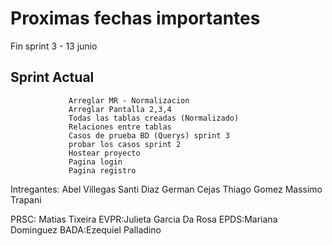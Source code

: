 # Proximas fechas importantes 

Fin sprint 3 - 13 junio 

## Sprint Actual  
                 Arreglar MR - Normalizacion 
                 Arreglar Pantalla 2,3,4
                 Todas las tablas creadas (Normalizado)
                 Relaciones entre tablas 
                 Casos de prueba BD (Querys) sprint 3
                 probar los casos sprint 2
                 Hostear proyecto 
                 Pagina login 
                 Pagina registro 

Intregantes:
Abel Villegas
Santi Diaz 
German Cejas 
Thiago Gomez 
Massimo Trapani

PRSC: Matias Tixeira
EVPR:Julieta Garcia Da Rosa
EPDS:Mariana Dominguez
BADA:Ezequiel Palladino
